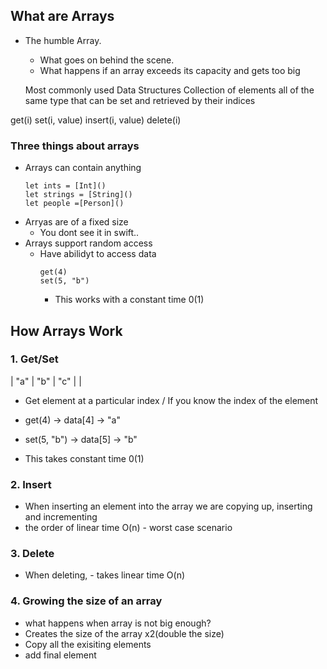 ## What are Arrays
 - The humble Array.
    - What goes on behind the scene.
    - What happens if an array exceeds its capacity and gets too big

    Most commonly used Data Structures
   Collection of elements all of the same type that can be set and retrieved by their indices
    
 

 get(i) set(i, value) insert(i, value) delete(i)

### Three things about arrays 
- Arrays can contain anything
    ```
    let ints = [Int]()
    let strings = [String]()
    let people =[Person]()
    ```
- Arryas are of a fixed size
    - You dont see it in swift..
- Arrays support random access
   - Have abilidyt to access data
     ```
     get(4)
     set(5, "b")
     ```
     - This works with a constant time 0(1)


## How Arrays Work
### 1. Get/Set 
| "a" | "b" | "c" | |
- Get element at a particular index / If you know the index of the element
- get(4)  -> data[4] -> "a"
- set(5, "b") -> data[5] -> "b"

- This takes constant time 0(1)


### 2. Insert
 - When inserting an element into the array we are copying up, inserting and incrementing 
 - the order of linear time O(n) - worst case scenario
### 3. Delete 
 - When deleting, - takes linear time O(n)

### 4. Growing the size of an array 
- what happens when array is not big enough?
- Creates the size of the array x2(double the size)
- Copy all the exisiting elements
- add final element



